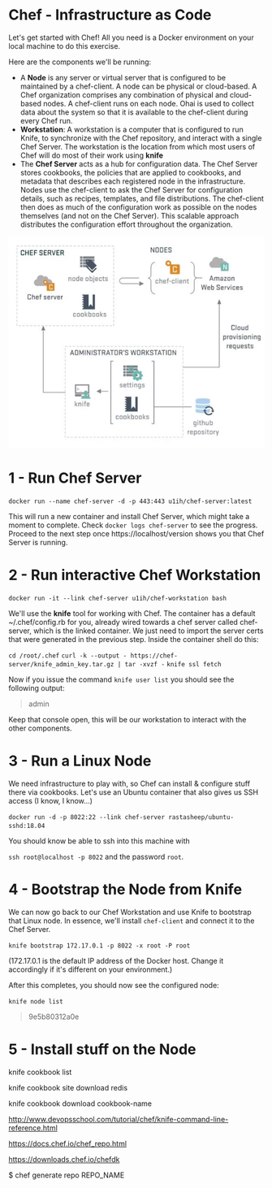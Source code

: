 # Chef - Infrastructure as Code

Let's get started with Chef! All you need is a Docker environment on your local machine to do this exercise.

Here are the components we'll be running:

* A **Node** is any server or virtual server that is configured to be maintained by a chef-client. A node can be physical or cloud-based. A Chef organization comprises any combination of physical and cloud-based nodes. A chef-client runs on each node. Ohai is used to collect data about the system so that it is available to the chef-client during every Chef run.
* **Workstation**: A workstation is a computer that is configured to run Knife, to synchronize with the Chef repository, and interact with a single Chef Server. The workstation is the location from which most users of Chef will do most of their work using **knife**
* The **Chef Server** acts as a hub for configuration data. The Chef Server stores cookbooks, the policies that are applied to cookbooks, and metadata that describes each registered node in the infrastructure. Nodes use the chef-client to ask the Chef Server for configuration details, such as recipes, templates, and file distributions. The chef-client then does as much of the configuration work as possible on the nodes themselves (and not on the Chef Server). This scalable approach distributes the configuration effort throughout the organization.

![](https://raw.githubusercontent.com/u1i/chef-getting-started/master/chef.png)

# 1 - Run Chef Server

`docker run --name chef-server -d -p 443:443 u1ih/chef-server:latest`

This will run a new container and install Chef Server, which might take a moment to complete. Check `docker logs chef-server` to see the progress. Proceed to the next step once https://localhost/version shows you that Chef Server is running.

# 2 - Run interactive Chef Workstation

`docker run -it --link chef-server u1ih/chef-workstation bash`

We'll use the **knife** tool for working with Chef. The container has a default ~/.chef/config.rb for you, already wired towards a chef server called chef-server, which is the linked container. We just need to import the server certs that were generated in the previous step. Inside the container shell do this:

`cd /root/.chef`
`curl -k --output - https://chef-server/knife_admin_key.tar.gz | tar -xvzf -`
`knife ssl fetch`

Now if you issue the command `knife user list` you should see the following output:

> admin

Keep that console open, this will be our workstation to interact with the other components.

# 3 - Run a Linux Node

We need infrastructure to play with, so Chef can install & configure stuff there via cookbooks. Let's use an Ubuntu container that also gives us SSH access (I know, I know...)

`docker run -d -p 8022:22 --link chef-server rastasheep/ubuntu-sshd:18.04`

You should know be able to ssh into this machine with

`ssh root@localhost -p 8022` and the password `root`.

# 4 - Bootstrap the Node from Knife

We can now go back to our Chef Workstation and use Knife to bootstrap that Linux node. In essence, we'll install `chef-client` and connect it to the Chef Server.

`knife bootstrap 172.17.0.1 -p 8022 -x root -P root`

(172.17.0.1 is the default IP address of the Docker host. Change it accordingly if it's different on your environment.)

After this completes, you should now see the configured node:

`knife node list`
> 9e5b80312a0e

# 5 - Install stuff on the Node

knife cookbook list

knife cookbook site download redis

knife cookbook download cookbook-name


http://www.devopsschool.com/tutorial/chef/knife-command-line-reference.html

https://docs.chef.io/chef_repo.html

https://downloads.chef.io/chefdk

$ chef generate repo REPO_NAME
